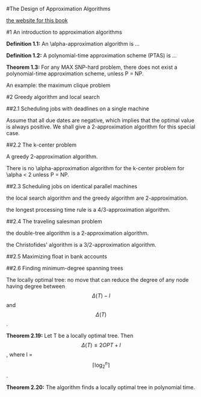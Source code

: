 #The Design of Approximation Algorithms

[the website for this book](http://www.designofapproxalgs.com/)

#1 An introduction to approximation algorithms

**Definition 1.1:** An \alpha-approximation algorithm is ...

**Definition 1.2:** A polynomial-time approximation scheme (PTAS) is ...

**Theorem 1.3:** For any MAX SNP-hard problem, there does not exist a polynomial-time approximation scheme, unless P = NP.

An example: the maximum clique problem

#2 Greedy algorithm and local search

##2.1 Scheduling jobs with deadlines on a single machine

Assume that all due dates are negative, which implies that the optimal value is always positive. We shall give a 2-approximation algorithm for this special case.

##2.2 The k-center problem

A greedy 2-approximation algorithm.

There is no \alpha-approximation algorithm for the k-center problem for \alpha < 2 unless P = NP.

##2.3 Scheduling jobs on identical parallel machines

the local search algorithm and the greedy algorithm are 2-approximation.

the longest processing time rule is a 4/3-approximation algorithm.

##2.4 The traveling salesman problem

the double-tree algorithm is a 2-approximation algorithm.

the Christofides' algorithm is a 3/2-approximation algorithm.

##2.5 Maximizing float in bank accounts

##2.6 Finding minimum-degree spanning trees

The locally optimal tree: no move that can reduce the degree of any node having degree between $$\Delta(T) - l$$ and $$\Delta(T)$$.

**Theorem 2.19:** Let T be a locally optimal tree. Then $$\Delta(T) \le 2OPT + l$$, where l = $$\lceil \log_2^n \rceil$$.

**Theorem 2.20:** The algorithm finds a locally optimal tree in polynomial time.
